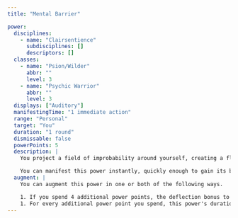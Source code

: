 ```yaml
---
title: "Mental Barrier"

power:
  disciplines:
    - name: "Clairsentience"
      subdisciplines: []
      descriptors: []
  classes:
    - name: "Psion/Wilder"
      abbr: ""
      level: 3
    - name: "Psychic Warrior"
      abbr: ""
      level: 3
  displays: ["Auditory"]
  manifestingTime: "1 immediate action"
  range: "Personal"
  target: "You"
  duration: "1 round"
  dismissable: false
  powerPoints: 5
  description: |
    You project a field of improbability around yourself, creating a fleeting protective shell. You gain a +4 deflection bonus to Armor Class.

    You can manifest this power instantly, quickly enough to gain its benefits in an emergency. Manifesting the power is an immediate action. You can use this power even when it's not your turn; however, you must manifest it prior to an opponent's attack roll in order to gain this power's benefit against that attack.
  augment: |
    You can augment this power in one or both of the following ways.

    1. If you spend 4 additional power points, the deflection bonus to Armor Class increases by 1.
    1. For every additional power point you spend, this power's duration increases by 1 round.
---
```


